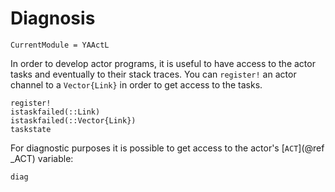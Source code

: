 # Diagnosis

```@meta
CurrentModule = YAActL
```

In order to develop actor programs, it is useful to have access to the actor tasks and eventually to their stack traces. You can `register!` an actor channel to a `Vector{Link}` in order to get access to the tasks.

```@docs
register!
istaskfailed(::Link)
istaskfailed(::Vector{Link})
taskstate
```

For diagnostic purposes it is possible to get access to the actor's [`ACT`](@ref _ACT) variable:

```@docs
diag
```
